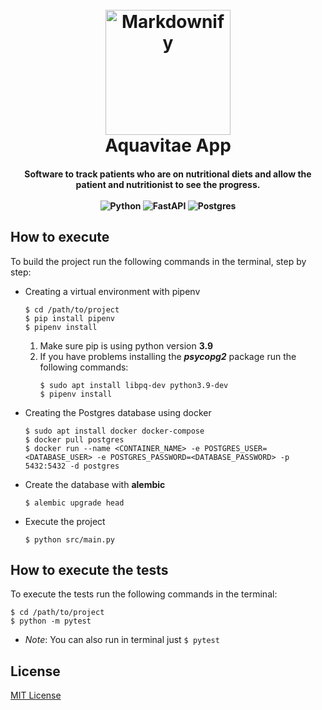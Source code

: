 <h1 align="center">
<br>
    <img src="https://images.vexels.com/media/users/3/145368/isolated/preview/2966d7176c1dd81b5d15c1e8a602173a-waterdrop-arredondado-vislumbre-golpe.png" 
        alt="Markdownify" width="200">
<br>
    Aquavitae App
<br>
</h1>

<h4 align="center">
    Software to track patients who are on nutritional diets and allow the patient and nutritionist to see the progress.
<br>
<br>
<div align="center">
    <img src="https://img.shields.io/badge/python-%23007ACC.svg?&style=for-the-badge&logo=python&logoColor=white" alt="Python">
    <img src="https://img.shields.io/badge/FastAPI-005571?style=for-the-badge&logo=fastapi" alt="FastAPI">
    <img src="https://img.shields.io/badge/PostgreSQL-316192?style=for-the-badge&logo=postgresql&logoColor=white" alt="Postgres">
</div>
</h4>

## How to execute
To build the project run the following commands in the terminal, step by step:

- Creating a virtual environment with pipenv
    ```
    $ cd /path/to/project
    $ pip install pipenv
    $ pipenv install
    ```
  
  1. Make sure pip is using python version **3.9**
  2. If you have problems installing the ***psycopg2*** package run the following commands:
      ```
      $ sudo apt install libpq-dev python3.9-dev
      $ pipenv install
      ```

- Creating the Postgres database using docker
    ```
    $ sudo apt install docker docker-compose
    $ docker pull postgres
    $ docker run --name <CONTAINER_NAME> -e POSTGRES_USER=<DATABASE_USER> -e POSTGRES_PASSWORD=<DATABASE_PASSWORD> -p 5432:5432 -d postgres
    ```
  
- Create the database with **alembic**
    ```
    $ alembic upgrade head
    ```
  
- Execute the project
    ```
    $ python src/main.py
    ```
  
## How to execute the tests
To execute the tests run the following commands in the terminal:
  ```
  $ cd /path/to/project
  $ python -m pytest
  ```

  * *Note*: You can also run in terminal just ```$ pytest```


## License
[MIT License](/LICENSE.md)
